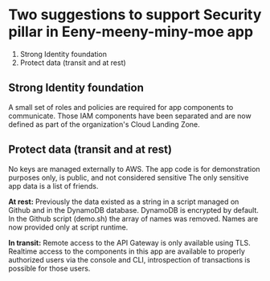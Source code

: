 # Two suggestions to support Security pillar in Eeny-meeny-miny-moe app
1) Strong Identity foundation
2) Protect data (transit and at rest)
        
## Strong Identity foundation
A small set of roles and policies are required for app components to communicate.
Those IAM components have been separated and are now defined as part of the organization\'s Cloud Landing Zone.  
    
## Protect data (transit and at rest)
No keys are managed externally to AWS.
The app code is for demonstration purposes only, is public, and not considered sensitive
The only sensitive app data is a list of friends.

**At rest:** Previously the data existed as a string in a script managed on Github and
in the DynamoDB database.  DynamoDB is encrypted by default.  In the Github script (demo.sh)
the array of names was removed.  Names are now provided only at script runtime.

**In transit:** Remote access to the API Gateway is only available using TLS.  Realtime
access to the components in this app are available to properly authorized users via the console
and CLI, introspection of transactions is possible for those users.
